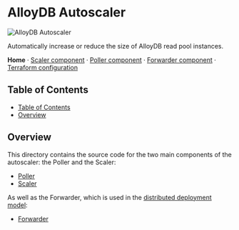 # AlloyDB Autoscaler

![AlloyDB Autoscaler](./resources/hero-image.jpg)

Automatically increase or reduce the size of AlloyDB read pool instances.

**Home** · [Scaler component](./alloydb-autoscaler/scaler/README.md) ·
[Poller component](./alloydb-autoscaler/poller/README.md) ·
[Forwarder component](./alloydb-autoscaler/forwarder/README.md) ·
[Terraform configuration](../terraform/README.md)

## Table of Contents

-   [Table of Contents](#table-of-contents)
-   [Overview](#overview)

## Overview

This directory contains the source code for the two main components of the
autoscaler: the Poller and the Scaler:

-   [Poller](./alloydb-autoscaler/poller/README.md)
-   [Scaler](./alloydb-autoscaler/scaler/README.md)

As well as the Forwarder, which is used in the
[distributed deployment model][distributed-docs]:

-   [Forwarder](./alloydb-autoscaler/forwarder/README.md)

[distributed-docs]: ../terraform/alloydb-autoscaler/cloud-functions/distributed/README.md
